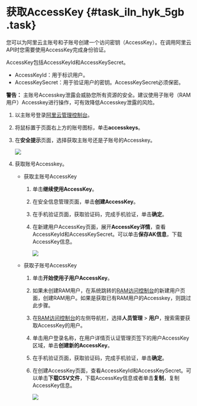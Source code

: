 # 获取AccessKey {#task_iln_hyk_5gb .task}

您可以为阿里云主账号和子账号创建一个访问密钥（AccessKey）。在调用阿里云API时您需要使用AccessKey完成身份验证。

AccessKey包括AccessKeyId和AccessKeySecret。

-   AccessKeyId：用于标识用户。
-   AccessKeySecret：用于验证用户的密钥。AccessKeySecret必须保密。

**警告：** 主账号Accesskey泄露会威胁您所有资源的安全。建议使用子账号（RAM用户）Accesskey进行操作，可有效降低Accesskey泄露的风险。

1.  以主账号登录[阿里云管理控制台](https://home.console.aliyun.com/new?spm=a2c4g.11186623.2.13.b22b5f81PaDcNA#/)。
2.  将鼠标置于页面右上方的账号图标，单击**accesskeys**。
3.  在**安全提示**页面，选择获取主账号还是子账号的Accesskey。 

    ![](http://static-aliyun-doc.oss-cn-hangzhou.aliyuncs.com/assets/img/125197/156403446238859_zh-CN.png)

4.  获取账号Accesskey。 
    -   获取主账号AccessKey
        1.  单击**继续使用AccessKey**。
        2.  在安全信息管理页面，单击**创建AccessKey**。
        3.  在手机验证页面，获取验证码，完成手机验证，单击**确定**。
        4.  在新建用户AccessKey页面，展开**AccessKey详情**，查看AccessKeyId和AccessKeySecret。可以单击**保存AK信息**，下载AccessKey信息。

            ![](http://static-aliyun-doc.oss-cn-hangzhou.aliyuncs.com/assets/img/125197/156403446238862_zh-CN.png)

    -   获取子账号AccessKey
        1.  单击**开始使用子用户AccessKey**。
        2.  如果未创建RAM用户，在系统跳转的[RAM访问控制台](https://ram.console.aliyun.com/users/new)的新建用户页面，创建RAM用户。如果是获取已有RAM用户的Accesskey，则跳过此步骤。
        3.  在[RAM访问控制台](https://ram.console.aliyun.com/users/new)的左侧导航栏，选择**人员管理** \> **用户**，搜索需要获取AccessKey的用户。
        4.  单击用户登录名称，在用户详情页认证管理页签下的用户AccessKey区域，单击**创建新的AccessKey**。
        5.  在手机验证页面，获取验证码，完成手机验证，单击**确定**。
        6.  在创建AccessKey页面，查看AccessKeyId和AccessKeySecret。可以单击**下载CSV文件**，下载AccessKey信息或者单击**复制**，复制AccessKey信息。

            ![](http://static-aliyun-doc.oss-cn-hangzhou.aliyuncs.com/assets/img/125197/156403446238866_zh-CN.png)


